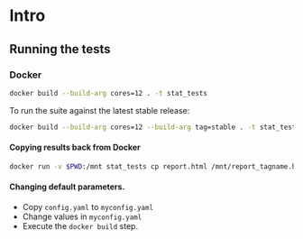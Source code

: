 # Intro

## Running the tests

### Docker

```sh
docker build --build-arg cores=12 . -t stat_tests
```

To run the suite against the latest stable release:

```sh
docker build --build-arg cores=12 --build-arg tag=stable . -t stat_tests
```

#### Copying results back from Docker

```sh
docker run -v $PWD:/mnt stat_tests cp report.html /mnt/report_tagname.html
```

#### Changing default parameters.

* Copy `config.yaml` to `myconfig.yaml`
* Change values in `myconfig.yaml`
* Execute the `docker build` step.
